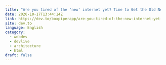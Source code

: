 ```yaml
---
title: "Are you tired of the 'new' internet yet? Time to Get the Old Net."
date: 2020-10-17T13:44:14Z
link: https://dev.to/boxpiperapp/are-you-tired-of-the-new-internet-yet-time-to-get-the-old-net-4oj5?utm_medium=RSS&utm_source=news.12bit.vn
site: dev.to
language: English
category:
  - webdev
  - devlive
  - architecture
  - html
draft: false
---
```

